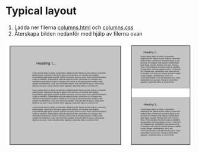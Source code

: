# Typical layout

1. Ladda ner filerna [columns.html](assets/columns.html) och [columns.css](assets/columns.css)
2. Återskapa bilden nedanför med hjälp av filerna ovan

![columns](assets/columns.png)